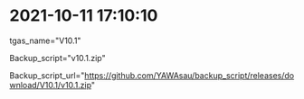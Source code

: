 # 2021-10-11 17:10:10

tgas_name="V10.1"

Backup_script="v10.1.zip"

Backup_script_url="https://github.com/YAWAsau/backup_script/releases/download/V10.1/v10.1.zip"
